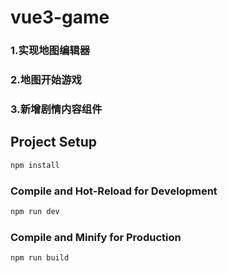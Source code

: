# vue3-game

### 1.实现地图编辑器

### 2.地图开始游戏

### 3.新增剧情内容组件


## Project Setup

```sh
npm install
```

### Compile and Hot-Reload for Development

```sh
npm run dev
```

### Compile and Minify for Production

```sh
npm run build
```
